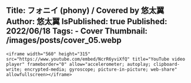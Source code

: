 Title: フォニイ (phony) / Covered by 悠太翼
Author: 悠太翼
IsPublished: true
Published: 2022/06/18
Tags:
    - Cover
Thumbnail: /images/posts/cover_05.webp
---
```raw
<iframe width="560" height="315" src="https://www.youtube.com/embed/NcrR6yviXfQ" title="YouTube video player" frameborder="0" allow="accelerometer; autoplay; clipboard-write; encrypted-media; gyroscope; picture-in-picture; web-share" allowfullscreen></iframe>
```